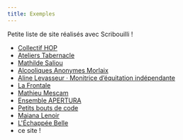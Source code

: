 ```yaml
---
title: Exemples
---
```

Petite liste de site réalisés avec Scribouilli !

- [Collectif HOP](http://collectifhop.fr/)
- [Ateliers Tabernacle](https://atelierstabernacle.github.io/test-website-repo-3796/realisations.html)
- [Mathilde Saliou](https://mathildesaliou.com/)
- [Alcooliques Anonymes Morlaix](https://aamorlaix.fr/)
- [Aline Levasseur · Monitrice d’équitation indépendante](https://aline-levasseur-equitation.fr/)
- [La Frontale](https://lafrontale.dev/)
- [Mathieu Mescam](https://www.spinning-fantasies.org/)
- [Ensemble APERTURA](https://ensembleapertura.github.io/test-website-repo-3796/)
- [Petits bouts de code](https://ynote.github.io/petits-bouts-de-code/)
- [Maiana Lenoir](https://mana-spirit.fr/)
- [L'Échappée Belle](https://lechappeebelle.team/)
- ce site !